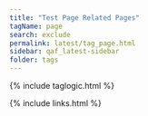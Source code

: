 ```yaml
---
title: "Test Page Related Pages"
tagName: page
search: exclude
permalink: latest/tag_page.html
sidebar: qaf_latest-sidebar
folder: tags
---
```

{% include taglogic.html %}

{% include links.html %}
